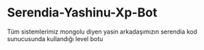 # Serendia-Yashinu-Xp-Bot
Tüm sistemlerimiz mongolu diyen yasin arkadaşımızın serendia kod sunucusunda kullandığı level botu
